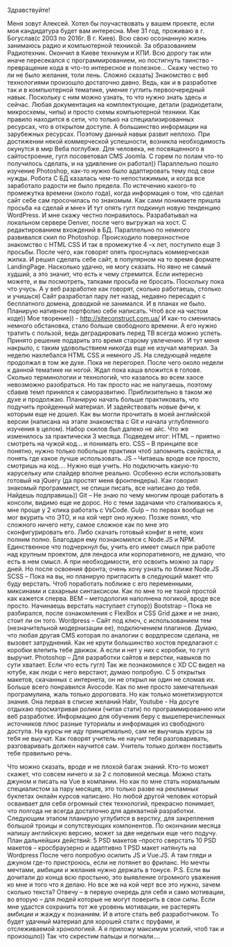 Здравствуйте!

Меня зовут Алексей. Хотел бы поучаствовать у вашем проекте, если моя кандидатура будет вам интересна. Мне 31 год, проживаю в г. Богуслав(с 2003 по 2016г. В г. Киев). Всю свою осознанную жизнь занимаюсь радио и компьютерной техникой. За образованием Радиотехник. Окончил в Киеве техникум и КПИ. Всю дорогу так или иначе пересекался с программированием, но постигнуть таинство - превращение кода в что-то интересное и полезное... Скажу честно то ли не было желания, толи лень. Сложно сказать)
Знакомство с веб технологиями произошло достаточно давно. Ведь, как и в разработке так и в компьютерной тематике, умение гуглить первоочередный навык. Поскольку с ним можно узнать, то что нужно знать здесь и сейчас. Любая документация на комплектующие, детали (радиодетали, микросхемы, чипы) и просто схемы компьютерной техники. Как правило находится в сети, что только на специализированных ресурсах, что в открытом доступе. А большинство информации на зарубежных ресурсах. Поэтому данный навык развит неплохо. 
При достижении некой коммерческой успешности, возникла необходимость окунутся в мир Веба поглубже. Для человека, не посвященного в сайтостроение, гугл посоветовал CMS Joomla. С горем по полам что-то получилось сделать, и на удивление он работал)) Параллельно пошло изучение Photoshop, как-то нужно было адаптировать тему под свои нужды. Робота С БД казалась чем-то непостижимым, и когда все заработало радости не было предела.
По истечению какого-то промежутка времени (около года), когда информация о том, что сделал сайт себе сам просочилась по знакомым. Как сами понимаете пришла просьба «а сделай и мне»
И тут опять гугл подкинул новую тенденцию WordPress. И мне скажу честно понравилось. Разрабатывал на локальном сервере Denver, после чего выгружал на хост. С редактированием вхождений в БД. Параллельно по немного развивался скил по Photoshop. Происходило поверхностное знакомство с HTML CSS
И так в промежутке 4 –х лет, поступило еще 3 просьбы. После чего, как говорят опять проснулась коммерческая жилка. И решил сделать себе сайт, в популярном на то время формате LandingPage.
Насколько удачно, не могу сказать. Но явно не самый худший, а это значит, что есть к чему стремится. Если интересно можете, и вы посмотреть, тапками просьба не бросать. Поскольку пока что учусь. А у веб разработке как говорят, сколько работаешь, столько и учишься) Сайт разработал пару лет назад, недавно пересадил с бесплатного домена, доводкой не занимался. И в планах не было. Планирую нативное портфолио себе написать. Чтоб все на чистом коде))
Мое творение)) - http://siteconstruct.com.ua/
И как-то сменилась немного обстановка, стало больше свободного времени. А его нужно тратить с пользой, ведь деградировать перед ТВ всегда можно успеть. Принято решение подарить это время старому увлечению.
И тут меня накрыло, с таким удовольствием никогда еще не изучал материал. За неделю нахлебался HTML CSS  и немного JS. На следующей неделе продолжал в том же духе. Пока не перегорел. После чего около недели к данной тематике ни ногой. Ждал пока каша вложится в голове. Сколько терминологии и технологий, что казалось во всем хаосе невозможно разобраться. Но так просто нас не напугаешь, поэтому сбавив темп принялся к саморазвитию. Приблизительно в таком же духе и продолжаю. Планирую начать больше практиковать, что подучить пройденный материал. И задействовать новые фичи, к которым еще не дошел.
Как вы могли прочитать в моей английской версии (написана на этапе знакомства с Git и начала углубленного изучения в целом). Набор скилов был далеко не айс. Что же изменилось за практически 3 месяца.
Подведем итог:
HTML – приятно смотреть на чужой код…  и понимать его.
CSS – В принципе все понятно, нужно только побольше практики чтоб запомнить свойства, и понять где какое лучше использовать.
JS – Читаешь вроде все просто, смотришь на код…. Нужно еще учить. Но подключить какую-то карусельку или слайдер вполне реально. Особенно если использовать готовый на jQuery (да простят меня фронтендеры). Как говорил знакомый программист, не спиши писать, все написано до тебя. Найдешь подправишь))
Git – Не знаю по чему многим проще работать в консоли, видимо еще не дорос. Но с теми задачами что сталкиваюсь я, мне проще у 2 клика работать c VsCode.
Gulp – по первах вообще не мог вкурить что ЭТО, и на кой черт оно нужно. Позже понял, что сложного ничего нету, самое сложное как по мне это сконфигурировать его. Либо скачать готовый конфиг в нете, коих полним полно. Благодаря ему познакомился с Node.JS и NPM. Единственное что подчеркнул бы, учить его имеет смысл при работе над крупным проектом, для лендоса или корпоративного, не думаю, что есть в нем смысл. А при необходимости, его освоить можно за пару дней. Но после освоения фронта, очень хочу узнать по ближе Node.JS
SCSS – Пока на вы, но планирую пригласить в следующий макет что буду верстать. Чтоб поработать поближе с его переменными, миксинами и сахарным синтаксисом. Как по мне то не такой простой как кажется сперва.
BEM – методология наполнена логикой, вроде все просто. Начинаешь верстать наступает ступор))
Bootstrap – Пока не разбирался, после ознакомления с FlexBox и CSS Grid даже и не знаю, стоит ли он того.
Wordpress – Сайт под ключ, с использованием тем (незначительной модернизации ее), подключением плагинов. Думаю, что любая другая CMS которая по аналогии с вордпресом сделана, не вызовет затруднений. Как не крути большинство хостов предлагают с коробки влепить тебе движок. А если и нет у них с коробки, то гугл выручит.
Photoshop – Для разработки сайтов и верстки, навыков по сути хватает. Если что есть гугл) Так же познакомился с XD CC видел на ютубе, как люди с него верстают, думаю попробую. С 5 открытых макетов, скачанных с интернета, он не открыл ни один не сломав их. Больше всего понравился Avocode. Как по мне просто замечательная програмулина, жаль только дороговата. Но как только монетизируются знания. Она первая в списке желаний
Habr, Youtube - На досуге отдыхаю просматривая ролики (читая стати) по программированию или веб разработке. Информацию для обучения беру с вышеперечисленных источников плюс разные туториалы и информация из свободного доступа. На курсы не иду принципиально, сам не выучишь курсы за тебя не выучат. Как говорят учитель не научит тебя разговаривать, разговаривать должен научится сам. Учитель только должен поставить тебе правильно речь.

Что можно сказать, вроде и не плохой багаж знаний. Кто-то может скажет, что совсем ничего и за 2 с половиной месяца. Можно стать джуном и писать на Vue в компании. Но как по мне стать нормальным специалистом за пару месяцев, это только разве на рекламных буклетах онлайн курсов написано. Но любой другой человек который осваивает для себя огромный стек технологий, прекрасно понимает, что полгода не всегда достаточно для адекватной разработки.
Следующим этапом планирую углубится в верстку, для закрепления большой троицы и сопутствующих компонентов. По окончании месяца напишу английскую версию, может за две недельки еще чего подучу.
План дальнейших действий:
5 PSD макетов –просто сверстать
10 PSD макетов – кросбраузерно и адаптивно
1 PSD макет натянуть на Wordpress
После чего попробую осилить JS и  Vue.JS. 
А там гляди и джуном где-то пристроюсь, если не потянет во фриланс. Но мечты мечтами, амбиции и желания нужно держать в тонусе.
P.S. Если вы дочитали до конца всю простыню, это выявление огромного уважения ко мне и того что я делаю. Но все же на кой черт все это нужно, зачем сколько текста? Отвечу – в первую очередь для себя и само мотивации, во вторую – для людей которые не могут поверить в свои силы. Если мне удастся сохранить тот же уровень мотивации, не растерять амбиции и жажду к познаниям. И в итоге стать веб разработчиком. То будет удачный материал для хорошей стати с пруфами, и отслеживаемой хронологией. А я приложу максимум усилий, чтоб так и произошло)) Так что скрестим пальцы и погнали….

